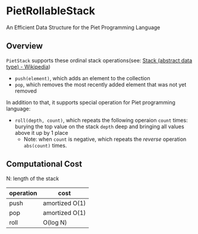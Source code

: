 PietRollableStack
====

An Efficient Data Structure for the Piet Programming Language

## Overview

`PietStack` supports these ordinal stack operations(see: [Stack (abstract data type) - Wikipedia](https://en.wikipedia.org/wiki/Stack\_\(abstract\_data\_type\)))

- `push(element)`, which adds an element to the collection
- `pop`, which removes the most recently added element that was not yet removed

In addition to that, it supports special operation for Piet programming language:

- `roll(depth, count)`, which repeats the following operaion `count` times: burying the top value on the stack `depth` deep and bringing all values above it up by 1 place
    - Note: when `count` is negative, which repeats the *reverse* operation `abs(count)` times.

## Computational Cost

N: length of the stack

| operation | cost |
|----|----|
|push|amortized O(1)|
|pop|amortized O(1)|
|roll|O(log N)|
